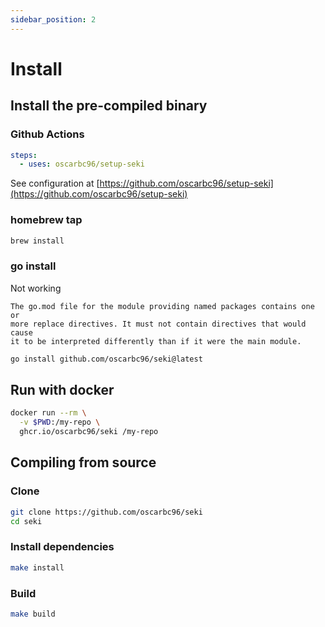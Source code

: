 ```yaml
---
sidebar_position: 2
---
```


# Install

## Install the pre-compiled binary

### Github Actions

```yaml
steps:
  - uses: oscarbc96/setup-seki
```

See configuration at [https://github.com/oscarbc96/setup-seki](https://github.com/oscarbc96/setup-seki)

### homebrew tap

```bash
brew install 
```

### go install

Not working 
```
The go.mod file for the module providing named packages contains one or
more replace directives. It must not contain directives that would cause
it to be interpreted differently than if it were the main module.
```
```bash
go install github.com/oscarbc96/seki@latest
```


## Run with docker

```bash
docker run --rm \
  -v $PWD:/my-repo \
  ghcr.io/oscarbc96/seki /my-repo
```

## Compiling from source

### Clone

```bash
git clone https://github.com/oscarbc96/seki
cd seki
```

### Install dependencies

```bash
make install
```

### Build

```bash
make build
```
